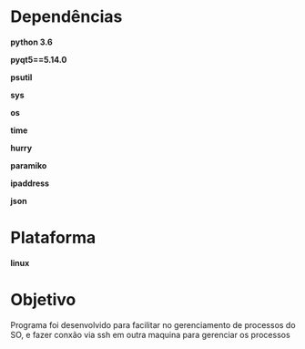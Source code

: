 

# Dependências

**python 3.6**

**pyqt5==5.14.0**

**psutil**

**sys**

**os**

**time**

**hurry**

**paramiko**

**ipaddress**

**json**

# Plataforma

**linux**

# Objetivo

Programa foi desenvolvido para facilitar no gerenciamento de processos do SO, e fazer conxão via ssh em outra maquina para gerenciar os processos


